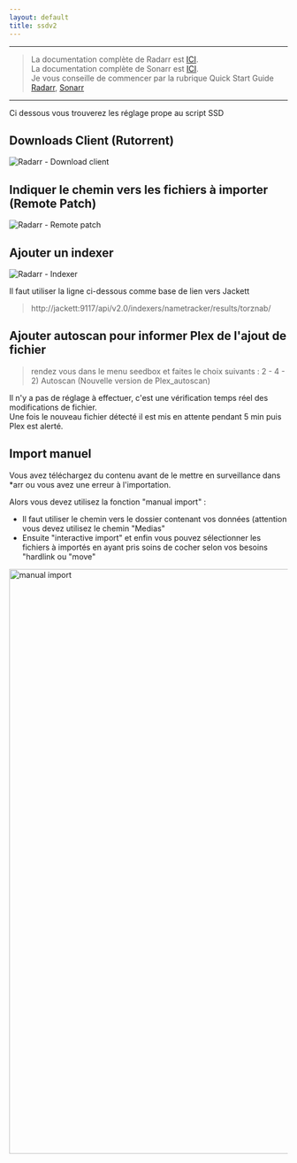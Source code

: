 ```yaml
---
layout: default
title: ssdv2
---
```

***

> La documentation complète de Radarr est [ICI](https://href.li/?https://wiki.servarr.com/Radarr).  
La documentation complète de Sonarr est [ICI](https://href.li/?https://wiki.servarr.com/Sonarr).  
Je vous conseille de commencer par la rubrique Quick Start Guide [Radarr](https://href.li?https://wiki.servarr.com/Radarr_Quick_Start_Guide), [Sonarr](https://href.li?https://wiki.servarr.com/sonarr_Quick_Start_Guide)

***


Ci dessous vous trouverez les réglage prope au script SSD

## Downloads Client (Rutorrent)


![Radarr - Download client](https://user-images.githubusercontent.com/64525827/105706539-f6862000-5f11-11eb-9dc8-2ec81241c9dd.png)


## Indiquer le chemin vers les fichiers à importer (Remote Patch)

![Radarr - Remote patch](https://user-images.githubusercontent.com/64525827/105707017-99d73500-5f12-11eb-82b5-6baa35dc918c.png)


## Ajouter un indexer

![Radarr - Indexer](https://user-images.githubusercontent.com/64525827/105706541-f71eb680-5f11-11eb-9f3b-10c05197b985.png)

Il faut utiliser la ligne ci-dessous comme base de lien vers Jackett
> http://jackett:9117/api/v2.0/indexers/nametracker/results/torznab/

## Ajouter autoscan pour informer Plex de l'ajout de fichier

> rendez vous dans le menu seedbox et faites le choix suivants : 2 - 4 - 2) Autoscan (Nouvelle version de Plex_autoscan)

Il n'y a pas de réglage à effectuer, c'est une vérification temps réel des modifications de fichier.  
Une fois le nouveau fichier détecté il est mis en attente pendant 5 min puis Plex est alerté.

## Import manuel

Vous avez téléchargez du contenu avant de le mettre en surveillance dans *arr ou vous avez une erreur à l'importation.  

Alors vous devez utilisez la fonction "manual import" :  
* Il faut utiliser le chemin vers le dossier contenant vos données (attention vous devez utilisez le chemin "Medias"
* Ensuite "interactive import" et enfin vous pouvez sélectionner les fichiers à importés en ayant pris soins de cocher selon vos besoins "hardlink ou "move"
<img width="1057" alt="manual import" src="https://user-images.githubusercontent.com/64525827/105092410-7a1eb780-5aa1-11eb-94ba-77e194d359e0.png">